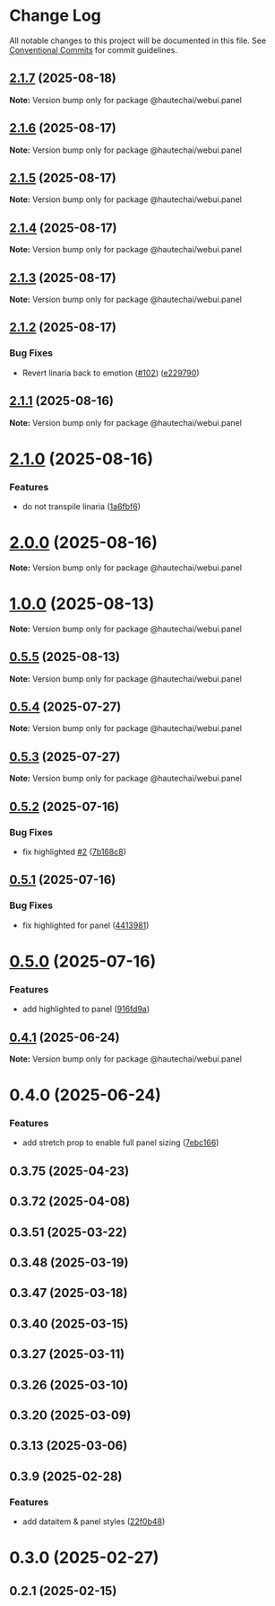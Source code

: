 # Change Log

All notable changes to this project will be documented in this file.
See [Conventional Commits](https://conventionalcommits.org) for commit guidelines.

## [2.1.7](https://github.com/HautechAI/webui/compare/@hautechai/webui.panel@2.1.6...@hautechai/webui.panel@2.1.7) (2025-08-18)

**Note:** Version bump only for package @hautechai/webui.panel

## [2.1.6](https://github.com/HautechAI/webui/compare/@hautechai/webui.panel@2.1.5...@hautechai/webui.panel@2.1.6) (2025-08-17)

**Note:** Version bump only for package @hautechai/webui.panel

## [2.1.5](https://github.com/HautechAI/webui/compare/@hautechai/webui.panel@2.1.4...@hautechai/webui.panel@2.1.5) (2025-08-17)

**Note:** Version bump only for package @hautechai/webui.panel

## [2.1.4](https://github.com/HautechAI/webui/compare/@hautechai/webui.panel@2.1.3...@hautechai/webui.panel@2.1.4) (2025-08-17)

**Note:** Version bump only for package @hautechai/webui.panel

## [2.1.3](https://github.com/HautechAI/webui/compare/@hautechai/webui.panel@2.1.2...@hautechai/webui.panel@2.1.3) (2025-08-17)

**Note:** Version bump only for package @hautechai/webui.panel

## [2.1.2](https://github.com/HautechAI/webui/compare/@hautechai/webui.panel@2.1.1...@hautechai/webui.panel@2.1.2) (2025-08-17)

### Bug Fixes

- Revert linaria back to emotion ([#102](https://github.com/HautechAI/webui/issues/102)) ([e229790](https://github.com/HautechAI/webui/commit/e229790dae8eba4b3037bbe41365e5a73ab7f6dc))

## [2.1.1](https://github.com/HautechAI/webui/compare/@hautechai/webui.panel@2.1.0...@hautechai/webui.panel@2.1.1) (2025-08-16)

**Note:** Version bump only for package @hautechai/webui.panel

# [2.1.0](https://github.com/HautechAI/webui/compare/@hautechai/webui.panel@1.0.0...@hautechai/webui.panel@2.1.0) (2025-08-16)

### Features

- do not transpile linaria ([1a6fbf6](https://github.com/HautechAI/webui/commit/1a6fbf6353a0e5028040006b5045170cf83f1ba0))

# [2.0.0](https://github.com/HautechAI/webui/compare/@hautechai/webui.panel@1.0.0...@hautechai/webui.panel@2.0.0) (2025-08-16)

**Note:** Version bump only for package @hautechai/webui.panel

# [1.0.0](https://github.com/HautechAI/webui/compare/@hautechai/webui.panel@0.5.5...@hautechai/webui.panel@1.0.0) (2025-08-13)

**Note:** Version bump only for package @hautechai/webui.panel

## [0.5.5](https://github.com/HautechAI/webui/compare/@hautechai/webui.panel@0.5.4...@hautechai/webui.panel@0.5.5) (2025-08-13)

**Note:** Version bump only for package @hautechai/webui.panel

## [0.5.4](https://github.com/HautechAI/webui/compare/@hautechai/webui.panel@0.5.3...@hautechai/webui.panel@0.5.4) (2025-07-27)

**Note:** Version bump only for package @hautechai/webui.panel

## [0.5.3](https://github.com/HautechAI/webui/compare/@hautechai/webui.panel@0.5.2...@hautechai/webui.panel@0.5.3) (2025-07-27)

**Note:** Version bump only for package @hautechai/webui.panel

## [0.5.2](https://github.com/HautechAI/webui/compare/@hautechai/webui.panel@0.5.1...@hautechai/webui.panel@0.5.2) (2025-07-16)

### Bug Fixes

- fix highlighted [#2](https://github.com/HautechAI/webui/issues/2) ([7b168c8](https://github.com/HautechAI/webui/commit/7b168c83740d0c550404415a2b24c4c4f0157543))

## [0.5.1](https://github.com/HautechAI/webui/compare/@hautechai/webui.panel@0.5.0...@hautechai/webui.panel@0.5.1) (2025-07-16)

### Bug Fixes

- fix highlighted for panel ([4413981](https://github.com/HautechAI/webui/commit/4413981efc9a4f440eca067e23137aab621a030d))

# [0.5.0](https://github.com/HautechAI/webui/compare/@hautechai/webui.panel@0.4.1...@hautechai/webui.panel@0.5.0) (2025-07-16)

### Features

- add highlighted to panel ([916fd9a](https://github.com/HautechAI/webui/commit/916fd9aac6da31c3c8e9648c4499c0b4dfc9098b))

## [0.4.1](https://github.com/HautechAI/webui/compare/@hautechai/webui.panel@0.4.0...@hautechai/webui.panel@0.4.1) (2025-06-24)

**Note:** Version bump only for package @hautechai/webui.panel

# 0.4.0 (2025-06-24)

### Features

- add stretch prop to enable full panel sizing ([7ebc166](https://github.com/HautechAI/webui/commit/7ebc166c4cea1147cfee9a3b4003e33e5f80a195))

## 0.3.75 (2025-04-23)

## 0.3.72 (2025-04-08)

## 0.3.51 (2025-03-22)

## 0.3.48 (2025-03-19)

## 0.3.47 (2025-03-18)

## 0.3.40 (2025-03-15)

## 0.3.27 (2025-03-11)

## 0.3.26 (2025-03-10)

## 0.3.20 (2025-03-09)

## 0.3.13 (2025-03-06)

## 0.3.9 (2025-02-28)

### Features

- add dataitem & panel styles ([22f0b48](https://github.com/HautechAI/webui/commit/22f0b486f42072ec417685d3e7670d0be6407da9))

# 0.3.0 (2025-02-27)

## 0.2.1 (2025-02-15)
